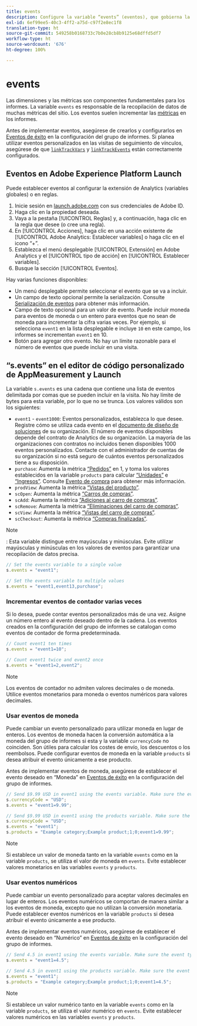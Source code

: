 ```yaml
---
title: events
description: Configure la variable “events” (eventos), que gobierna la mayoría de las métricas del sitio.
exl-id: 6ef99ee5-40c3-4ff2-a75d-c97f2e8ec1f8
translation-type: ht
source-git-commit: 549258b0168733c7b0e28cb8b9125e68dffd5df7
workflow-type: ht
source-wordcount: '676'
ht-degree: 100%

---
```


# events

Las dimensiones y las métricas son componentes fundamentales para los informes. La variable `events` es responsable de la recopilación de datos de muchas métricas del sitio. Los eventos suelen incrementar las [métricas](/help/components/metrics/overview.md) en los informes.

Antes de implementar eventos, asegúrese de crearlos y configurarlos en [Eventos de éxito](/help/admin/admin/c-success-events/success-event.md) en la configuración del grupo de informes. Si planea utilizar eventos personalizados en las visitas de seguimiento de vínculos, asegúrese de que [`linkTrackVars`](../../config-vars/linktrackvars.md) y [`linkTrackEvents`](../../config-vars/linktrackevents.md) están correctamente configurados.

## Eventos en Adobe Experience Platform Launch

Puede establecer eventos al configurar la extensión de Analytics (variables globales) o en reglas.

1. Inicie sesión en [launch.adobe.com](https://launch.adobe.com) con sus credenciales de Adobe ID.
2. Haga clic en la propiedad deseada.
3. Vaya a la pestaña [!UICONTROL Reglas] y, a continuación, haga clic en la regla que desee (o cree una regla).
4. En [!UICONTROL Acciones], haga clic en una acción existente de [!UICONTROL Adobe Analytics: Establecer variables] o haga clic en el icono “+”.
5. Establezca el menú desplegable [!UICONTROL Extensión] en Adobe Analytics y el [!UICONTROL tipo de acción] en [!UICONTROL Establecer variables].
6. Busque la sección [!UICONTROL Eventos].

Hay varias funciones disponibles:

* Un menú desplegable permite seleccionar el evento que se va a incluir.
* Un campo de texto opcional permite la serialización. Consulte [Serialización de eventos](event-serialization.md) para obtener más información.
* Campo de texto opcional para un valor de evento. Puede incluir moneda para eventos de moneda o un entero para eventos que no sean de moneda para incrementar la cifra varias veces. Por ejemplo, si selecciona `event1` en la lista desplegable e incluye `10` en este campo, los informes se incrementan `event1` en 10.
* Botón para agregar otro evento. No hay un límite razonable para el número de eventos que puede incluir en una visita.

## “s.events” en el editor de código personalizado de AppMeasurement y Launch

La variable `s.events` es una cadena que contiene una lista de eventos delimitada por comas que se pueden incluir en la visita. No hay límite de bytes para esta variable, por lo que no se trunca. Los valores válidos son los siguientes:

* `event1` - `event1000`: Eventos personalizados, establezca lo que desee. Registre cómo se utiliza cada evento en el [documento de diseño de soluciones](../../../prepare/solution-design.md) de su organización. El número de eventos disponibles depende del contrato de Analytics de su organización. La mayoría de las organizaciones con contratos no incluidos tienen disponibles 1000 eventos personalizados. Contacte con el administrador de cuentas de su organización si no está seguro de cuántos eventos personalizados tiene a su disposición.
* `purchase`: Aumenta la métrica [“Pedidos”](/help/components/metrics/orders.md) en 1, y toma los valores establecidos en la variable `products` para calcular [“Unidades”](/help/components/metrics/units.md) e [“Ingresos”](/help/components/metrics/revenue.md). Consulte [Evento de compra](event-purchase.md) para obtener más información.
* `prodView`: Aumenta la métrica [“Vistas del producto”](/help/components/metrics/product-views.md).
* `scOpen`: Aumenta la métrica [“Carros de compras”](/help/components/metrics/carts.md).
* `scAdd`: Aumenta la métrica [“Adiciones al carro de compras”](/help/components/metrics/cart-additions.md).
* `scRemove`: Aumenta la métrica [“Eliminaciones del carro de compras”](/help/components/metrics/cart-removals.md).
* `scView`: Aumenta la métrica [“Vistas del carro de compras”](/help/components/metrics/cart-views.md).
* `scCheckout`: Aumenta la métrica [“Compras finalizadas”](/help/components/metrics/checkouts.md).

>[!NOTE]
>
>: Esta variable distingue entre mayúsculas y minúsculas. Evite utilizar mayúsculas y minúsculas en los valores de eventos para garantizar una recopilación de datos precisa.

```js
// Set the events variable to a single value
s.events = "event1";

// Set the events variable to multiple values
s.events = "event1,event13,purchase";
```

### Incrementar eventos de contador varias veces

Si lo desea, puede contar eventos personalizados más de una vez. Asigne un número entero al evento deseado dentro de la cadena. Los eventos creados en la configuración del grupo de informes se catalogan como eventos de contador de forma predeterminada.

```js
// Count event1 ten times
s.events = "event1=10";

// Count event1 twice and event2 once
s.events = "event1=2,event2";
```

>[!NOTE]
>
>Los eventos de contador no admiten valores decimales o de moneda. Utilice eventos monetarios para moneda o eventos numéricos para valores decimales.

### Usar eventos de moneda

Puede cambiar un evento personalizado para utilizar moneda en lugar de enteros. Los eventos de moneda hacen la conversión automática a la moneda del grupo de informes si esta y la variable `currencyCode` no coinciden. Son útiles para calcular los costes de envío, los descuentos o los reembolsos. Puede configurar eventos de moneda en la variable `products` si desea atribuir el evento únicamente a ese producto.

Antes de implementar eventos de moneda, asegúrese de establecer el evento deseado en “Moneda” en [Eventos de éxito](/help/admin/admin/c-success-events/success-event.md) en la configuración del grupo de informes.

```js
// Send $9.99 USD in event1 using the events variable. Make sure the event type for event1 is Currency in Report suite settings
s.currencyCode = "USD";
s.events = "event1=9.99";

// Send $9.99 USD in event1 using the products variable. Make sure the event type for event1 is Currency in Report suite settings
s.currencyCode = "USD";
s.events = "event1";
s.products = "Example category;Example product;1;0;event1=9.99";
```

>[!NOTE]
>
>Si establece un valor de moneda tanto en la variable `events` como en la variable `products`, se utiliza el valor de moneda en `events`. Evite establecer valores monetarios en las variables `events` y `products`.

### Usar eventos numéricos

Puede cambiar un evento personalizado para aceptar valores decimales en lugar de enteros. Los eventos numéricos se comportan de manera similar a los eventos de moneda, excepto que no utilizan la conversión monetaria. Puede establecer eventos numéricos en la variable `products` si desea atribuir el evento únicamente a ese producto.

Antes de implementar eventos numéricos, asegúrese de establecer el evento deseado en “Numérico” en [Eventos de éxito](/help/admin/admin/c-success-events/success-event.md) en la configuración del grupo de informes.

```js
// Send 4.5 in event1 using the events variable. Make sure the event type for event1 is Numeric in Report suite settings
s.events = "event1=4.5";

// Send 4.5 in event1 using the products variable. Make sure the event type for event1 is Numeric in Report suite settings
s.events = "event1";
s.products = "Example category;Example product;1;0;event1=4.5";
```

>[!NOTE]
>
>Si establece un valor numérico tanto en la variable `events` como en la variable `products`, se utiliza el valor numérico en `events`. Evite establecer valores numéricos en las variables `events` y `products`.
